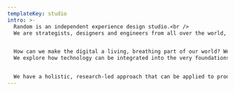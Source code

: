 ```yaml
---
templateKey: studio
intro: >-
  Random is an independent experience design studio.<br />
  We are strategists, designers and engineers from all over the world, collaborating with brands to trigger curiosity and use technology to spark new, unexpected connections between people and the space around them.


  How can we make the digital a living, breathing part of our world? We think and make as bodies.<br />
  We explore how technology can be integrated into the very foundations of a space; as part of our physical world, engaging us to explore, play and wonder.


  We have a holistic, research-led approach that can be applied to products, experiences and platforms where spatial and digital design are integrated.
---
```

